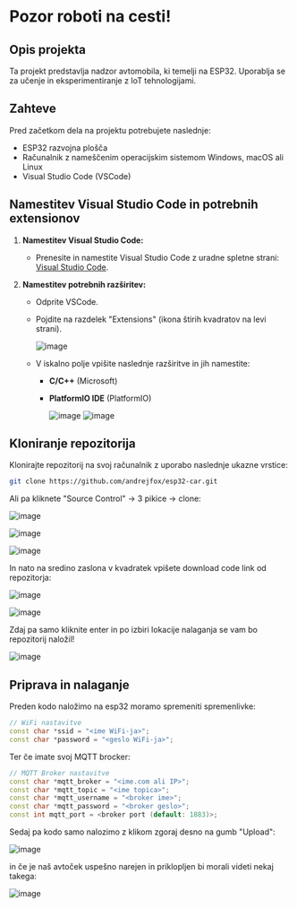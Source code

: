 # Pozor roboti na cesti!

## Opis projekta
Ta projekt predstavlja nadzor avtomobila, ki temelji na ESP32. Uporablja se za učenje in eksperimentiranje z IoT tehnologijami.

## Zahteve
Pred začetkom dela na projektu potrebujete naslednje:

- ESP32 razvojna plošča
- Računalnik z nameščenim operacijskim sistemom Windows, macOS ali Linux
- Visual Studio Code (VSCode)

## Namestitev Visual Studio Code in potrebnih extensionov

1. **Namestitev Visual Studio Code:**
   - Prenesite in namestite Visual Studio Code z uradne spletne strani: [Visual Studio Code](https://code.visualstudio.com/).

2. **Namestitev potrebnih razširitev:**
   - Odprite VSCode.
   - Pojdite na razdelek "Extensions" (ikona štirih kvadratov na levi strani).
     
     ![image](https://github.com/user-attachments/assets/5d1a8e08-d283-4420-b6bc-7cdba64b9b23)
   - V iskalno polje vpišite naslednje razširitve in jih namestite:
     - **C/C++** (Microsoft)
     - **PlatformIO IDE** (PlatformIO)
    
       ![image](https://github.com/user-attachments/assets/75da50e5-d9cd-47d1-8062-c306645d63bf)
       ![image](https://github.com/user-attachments/assets/a2ff5e1c-1d5e-4cce-9f92-349d626514b6)

## Kloniranje repozitorija

Klonirajte repozitorij na svoj računalnik z uporabo naslednje ukazne vrstice:

```bash
git clone https://github.com/andrejfox/esp32-car.git
```

Ali pa kliknete "Source Control" -> 3 pikice -> clone:

![image](https://github.com/user-attachments/assets/a7599677-bbb1-4bb8-8671-b170dca13321)

![image](https://github.com/user-attachments/assets/0cb5b1fc-8ea9-4b93-aa35-0c69256f7635)

![image](https://github.com/user-attachments/assets/c2300508-bdd3-4604-afc6-a0d25a1f2a98)

In nato na sredino zaslona v kvadratek vpišete download code link od repozitorja:

![image](https://github.com/user-attachments/assets/6fb5824e-cb70-4586-969a-4233810a72e0)

![image](https://github.com/user-attachments/assets/04a5cbf0-3c32-489a-ab78-2e6829bad836)

Zdaj pa samo kliknite enter in po izbiri lokacije nalaganja se vam bo repozitorij naložil!

![image](https://github.com/user-attachments/assets/8cb7d683-fabd-4672-944f-d316fa9818ee)

## Priprava in nalaganje

Preden kodo naložimo na esp32 moramo spremeniti spremenlivke:
```c++
// WiFi nastavitve
const char *ssid = "<ime WiFi-ja>";
const char *password = "<geslo WiFi-ja>";
```
Ter če imate svoj MQTT brocker:
```c++
// MQTT Broker nastavitve
const char *mqtt_broker = "<ime.com ali IP>";
const char *mqtt_topic = "<ime topica>";
const char *mqtt_username = "<broker ime>"; 
const char *mqtt_password = "<broker geslo>";
const int mqtt_port = <broker port (default: 1883)>;
```

Sedaj pa kodo samo nalozimo z klikom zgoraj desno na gumb "Upload":

![image](https://github.com/user-attachments/assets/2a5f3356-2d74-4031-a2e0-6ce35489a1d7)

in če je naš avtoček uspešno narejen in priklopljen bi morali videti nekaj takega:

![image](https://github.com/user-attachments/assets/119c013f-2c05-4cd1-8f84-c68de723d467)











